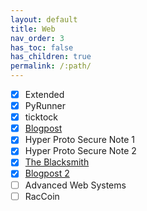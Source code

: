 ```yaml
---
layout: default
title: Web
nav_order: 3
has_toc: false
has_children: true
permalink: /:path/
---
```


- [x] Extended
- [x] PyRunner
- [x] ticktock
- [x] [Blogpost](Blogpost/)
- [x] Hyper Proto Secure Note 1
- [x] Hyper Proto Secure Note 2
- [x] [The Blacksmith](The%20Blacksmith/)
- [x] [Blogpost 2](Blogpost%202/)
- [ ] Advanced Web Systems
- [ ] RacCoin
